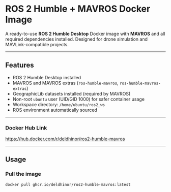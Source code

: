 # ROS 2 Humble + MAVROS Docker Image

A ready-to-use **ROS 2 Humble Desktop** Docker image with **MAVROS** and all required dependencies installed. Designed for drone simulation and MAVLink-compatible projects.

---

## Features

- ROS 2 Humble Desktop installed  
- MAVROS and MAVROS extras (`ros-humble-mavros`, `ros-humble-mavros-extras`)  
- GeographicLib datasets installed (required by MAVROS)  
- Non-root `ubuntu` user (UID/GID 1000) for safer container usage  
- Workspace directory: `/home/ubuntu/ros2_ws`  
- ROS environment automatically sourced  

---

### Docker Hub Link

https://hub.docker.com/r/deldhinor/ros2-humble-mavros

---

## Usage

### Pull the image

```bash
docker pull ghcr.io/deldhinor/ros2-humble-mavros:latest
